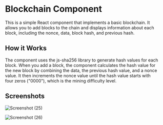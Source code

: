 # Blockchain Component

This is a simple React component that implements a basic blockchain. It allows you to add blocks to the chain and displays information about each block, including the nonce, data, block hash, and previous hash.

## How it Works

The component uses the js-sha256 library to generate hash values for each block. When you add a block, the component calculates the hash value for the new block by combining the data, the previous hash value, and a nonce value. It then increments the nonce value until the hash value starts with four zeros ("0000"), which is the mining difficulty level.

## Screenshots

![Screenshot (25)](https://user-images.githubusercontent.com/102033829/227724215-2c8e2f48-8d1a-4e78-ac2b-27afa566b456.png)

![Screenshot (26)](https://user-images.githubusercontent.com/102033829/227724264-7e9ae499-2289-4021-8634-96e3641de456.png)
